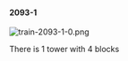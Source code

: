 #### 2093-1
![train-2093-1-0.png](https://github.com/lil-lab/nlvr/raw/master/nlvr/train/images/29/train-2093-1-0.png "train-2093-1-0.png")

There is 1 tower with 4 blocks